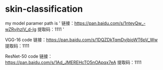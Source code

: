 # skin-classification

my model paramer path is ' 链接：https://pan.baidu.com/s/1nteyQw_-wZRvjhzlV_d-Ig 
提取码：1111 '


VGG-16 code
链接：https://pan.baidu.com/s/1DQZDkTqmDvjbioWT6pV_Ww 
提取码：1111


ResNet-50 code
链接：https://pan.baidu.com/s/1Ad_JMEREHcTO5nOApqx7eA 
提取码：1111
